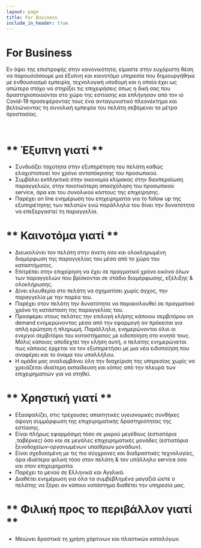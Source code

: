 ```yaml
---
layout: page
title: For Business
include_in_header: true
---
```


# For Business
Εν όψει της επιστροφής στην κανονικότητα, είμαστε στην ευχάριστη θέση να παρουσιάσουμε μια έξυπνη και καινοτόμο υπηρεσία που δημιουργήθηκε με ενθουσιασμό εμπειρία, τεχνολογική υποδομή και η οποία έχει ως απώτερο στόχο να στηρίξει τις επιχειρήσεις όπως η δική σας που δραστηριοποιούνται στο χώρο της εστίασης και επλήγησαν από τον ιό Covid-19 προσεφέροντας τους ένα ανταγωνιστικό πλεονέκτημα και βελτιώνοντας τη συνολική εμπειρία του πελάτη σεβόμενοι τα μέτρα προστασίας.

<br>

# ** Έξυπνη γιατί **
-	Συνδυάζει ταχύτητα στην εξυπηρέτηση του πελάτη καθώς ελαχιστοποιεί τον χρόνο ανταπόκρισης του προσωπικού.
-	Συμβάλει εκπληκτικά στην οικονομία κλίμακας στην διεκπεραίωση παραγγελιών, στην ποιοτικότερη απασχόληση του προσωπικού service, άρα και του συνολικού  κόστους της επιχείρησης.
-	Παρέχει on line ενημέρωση του επιχειρηματία για το follow up της εξυπηρέτησης των πελατών ενώ παράλληλα του δίνει την δυνατότητα να επεξεργαστεί τη παραγγελία.


# ** Καινοτόμα γιατί **
-	Διευκολύνει τον πελάτη στην άνετη όσο και ολοκληρωμένη διαμόρφωση της παραγγελίας του μέσα από το χώρο του καταστήματος.
-	Επιτρέπει στην επιχείρηση να έχει σε πραγματικό χρόνο εικόνα όλων των παραγγελιών που βρίσκονται σε στάδιο διαμόρφωσης, εξέλιξης & ολοκλήρωσης.
-	Δίνει ελευθερία στο πελάτη να σχηματίσει χωρίς άγχος, την παραγγελία με την παρέα του. 
-	Παρέχει στον πελάτη την δυνατότητα να παρακολουθεί σε πραγματικό χρόνο τη κατάσταση της παραγγελίας του.
-	Προσφέρει στους πελάτες την επιλογή κλήσης κάποιου σερβιτόρου on demand ενημερώνοντας μέσα από την εφαρμογή αν πρόκειται για απλή ερώτηση ή πληρωμή. Παράλληλα, ενημερώνονται όλοι οι ενεργοί σερβιτόροι του καταστήματος με ειδοποίηση στο κινητό τους. Μόλις κάποιος αποδεχτεί την κλήση αυτή, ο πελάτης ενημερώνεται πως κάποιος έρχεται να τον εξυπηρετήσει με μια νέα ειδοποίηση που αναφέρει και το όνομα του υπαλλήλου.
-	Η ομάδα μας αναλαμβάνει όλη την διαχείριση της υπηρεσίας χωρίς να χρειάζεται ιδιαίτερη εκπαίδευση και κόπος από την πλευρά των επιχειρηματιών για να στηθεί.


# ** Χρηστική γιατί **
-	Εξασφαλίζει, στις τρέχουσες απαιτητικές υγειονομικές συνθήκες άψογη συμμόρφωση της επιχειρηματικής δραστηριότητας της εστίασης.
-	Είναι πλήρως εφαρμόσιμη τόσο σε μικρού μεγέθους (εστιατόρια ,ταβέρνες) όσο και σε μεγάλες επιχειρηματικές μονάδες (εστιατόρια ξενοδοχείων-οργανωμένων υπαίθριων μονάδων).
-	Είναι σχεδιασμένη με τις πιο σύγχρονες και διαδραστικές τεχνολογίες, άρα ιδιαίτερα φιλική τόσο στον πελάτη & τον υπάλληλο service όσο και στον επιχειρηματία.
-	Παρέχει το μενού σε Ελληνικά και Αγγλικά.
-	Διαθέτει ενημέρωση για όλα τα συμβεβλημένα μαγαζιά ώστε ο πελάτης να ξέρει αν κάποιο κατάστημα διαθέτει την υπηρεσία μας.


# ** Φιλική προς το περιβάλλον γιατί **
-	Μειώνει δραστικά τη χρήση χάρτινων και πλαστικών καταλόγων.

<br>
